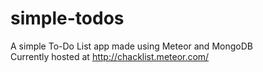 # simple-todos
A simple To-Do List app made using Meteor and MongoDB <br>
Currently hosted at http://chacklist.meteor.com/
